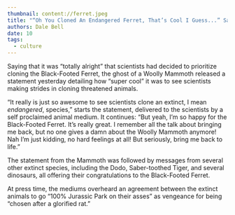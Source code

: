 ```yaml
---
thumbnail: content://ferret.jpeg
title: "“Oh You Cloned An Endangered Ferret, That’s Cool I Guess...” Says Ghost Of Woolly Mammoth"
authors: Dale Bell
date: 10
tags:
  - culture
---
```


Saying that it was “totally alright” that scientists had decided to prioritize cloning the Black-Footed Ferret, the ghost of a Woolly Mammoth released a statement yesterday detailing how “super cool” it was to see scientists making strides in cloning threatened animals.

“It really is just so awesome to see scientists clone an extinct, I mean *endangered*, species,” starts the statement, delivered to the scientists by a self proclaimed animal medium. It continues: “But yeah, I’m so happy for the Black-Footed Ferret. It’s really great. I remember all the talk about bringing me back, but no one gives a damn about the Woolly Mammoth anymore! Nah I’m just kidding, no hard feelings at all! But seriously, bring me back to life.” 

The statement from the Mammoth was followed by messages from several other extinct species, including the Dodo, Saber-toothed Tiger, and several dinosaurs, all offering their congratulations to the Black-Footed Ferret.

At press time, the mediums overheard an agreement between the extinct animals to go “100% Jurassic Park on their asses” as vengeance for being “chosen after a glorified rat.”